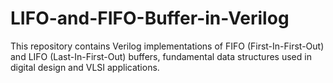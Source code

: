# LIFO-and-FIFO-Buffer-in-Verilog
This repository contains Verilog implementations of FIFO (First-In-First-Out) and LIFO (Last-In-First-Out) buffers, fundamental data structures used in digital design and VLSI applications.

